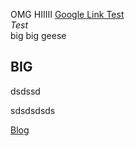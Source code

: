 OMG HIIIII       [Google Link Test](https://www.google.com)
[]()
<br>*Test*</br>
  big big
  geese
## BIG

dsdssd

sdsdsdsds

[Blog](/posts/2023/10/30/my-first-post.html)
